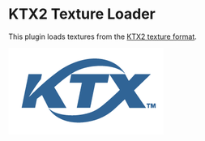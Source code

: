# KTX2 Texture Loader

This plugin loads textures from the [KTX2 texture format](https://www.khronos.org/ktx/).

![](ktx_logo.png)
